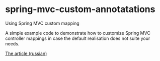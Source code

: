 # spring-mvc-custom-annotatations
Using Spring MVC custom mapping

A simple example code to demonstrate how to customize Spring MVC
controller mappings in case the default realisation does not suite your needs.

[The article (russian)](https://habr.com/ru/post/478766/)

